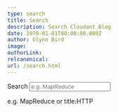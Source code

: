 ```yaml
---
type: search
title: Search 
description: Search Cloudant Blog
date: 1970-01-01T00:00:00.000Z
author: Glynn Bird
image:
authorLink:
relcanonical: 
url: /search.html
---
```



<label for="search">Search</label>
<input type="text" name="search" id="searchcontrol" placeholder="e.g. MapReduce" onkeyup="search()" />
<p id="instructions">
e.g. MapReduce or title:HTTP
</p>
<div id="searchresults"></div>


<!-- Load the Lunr library-->
<script src="https://unpkg.com/lunr/lunr.js"></script>
<!-- Load the content to index -->
<script src="/js/searchcontent.js"></script>
<script>

  // put in placeholder searchContent if it's not there
  searchContent = searchContent || []
  
  // remove anything but alphanumeric characters
  const sanitise = function(str) {
    return str.replace(/[^a-zA-Z0-9 \-:]/g, '')
  }

  // find url in array of search content
  const locate = function (url) {
    for(s of searchContent) {
      if (s.url === url) {
        return s
      }
    }
    return null
  }

  // create a new search index
  var idx = lunr(function () {
    // index the following fields, favouring title, tags & description before blog content
    this.ref('url')
    this.field('title', { boost: 10 })
    this.field('description', { boost: 2})
    this.field('tags', { boost: 5 })
    this.field('content', { boost: 1 })
  
    searchContent.forEach(function (doc) {
      this.add(doc)
    }, this)
  })

  // perform a search
  const search = function() {
    document.getElementById('searchresults').innerHTML = ''
    let term = sanitise(document.getElementById('searchcontrol').value)
    if (!term) {
      document.getElementById('instructions').style.display = 'block'
      window.location.hash = ''
      return
    }
    document.getElementById('instructions').style.display = 'none'
    const results = idx.search(term)
    let inner = ''

    // output list item HTML into searchresults div
    for(r of results) {
      const rec = locate(r.ref)
      inner += `<div class="searchres"><h3><a href="${rec.url}">${rec.title}</a></h3><p class="searchdesc">${rec.description}</p><p class="searchurl"><a href="${rec.url}">${rec.url}</a></p></div>\n`
    }
    document.getElementById('searchresults').innerHTML = inner
    window.location.hash=encodeURIComponent(term)
  }

  if (window.location.hash) {
    let v = decodeURIComponent(window.location.hash).replace(/^#/,'')
    document.getElementById('searchcontrol').value = decodeURIComponent(v)
    search()
  }

  document.getElementById('searchcontrol').focus()

</script>
